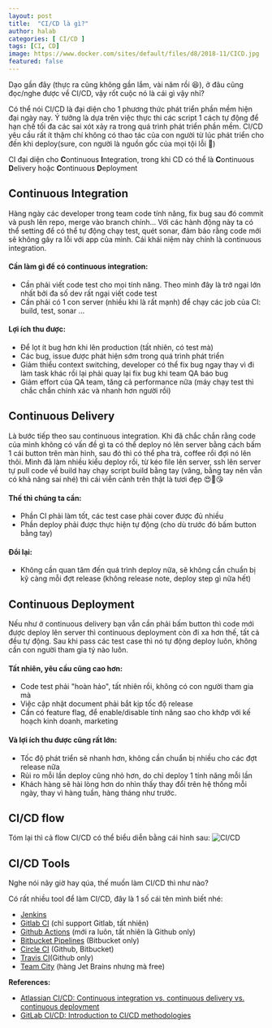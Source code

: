 ```yaml
---
layout: post
title:  "CI/CD là gì?"
author: halab
categories: [ CI/CD ]
tags: [CI, CD]
image: https://www.docker.com/sites/default/files/d8/2018-11/CICD.jpg
featured: false
---
```

Dạo gần đây (thực ra cũng không gần lắm, vài năm rồi 😆),
ở đâu cũng đọc/nghe được về CI/CD, vậy rốt cuộc nó là cái gì vậy nhỉ?

Có thể nói CI/CD là đại diện cho 1 phương thức phát triển phần mềm hiện đại ngày nay.
Ý tưởng là dựa trên việc thực thi các script 1 cách tự động
 để hạn chế tối đa các sai xót xảy ra trong quá trình phát triển phần mềm.
 CI/CD yêu cầu rất ít thậm chí không có thao tác của con người 
 từ lúc phát triển cho đến khi deploy(sure, con người là nguồn gốc của mọi tội lỗi 🤣)
 
CI đại diện cho **C**ontinuous **I**ntegration, 
trong khi CD có thể là **C**ontinuous **D**elivery hoặc **C**ontinuous **D**eployment

## Continuous Integration
Hàng ngày các developer trong team code tính năng, fix bug sau đó commit và push lên repo, merge vào branch chính...
Với các hành động này ta có thể setting để có thể tự động chạy test, quét sonar, 
đảm bảo rằng code mới sẽ không gây ra lỗi với app của mình. 
Cái khái niệm này chính là continuous integration.

#### Cần làm gì để có continuous integration:
- Cần phải viết code test cho mọi tính năng. Theo mình đây là trở ngại lớn nhất bởi đa số dev rất ngại viết code test
- Cần phải có 1 con server (nhiều khi là rất mạnh) để chạy các job của CI: build, test, sonar ...

#### Lợi ích thu được:
- Để lọt ít bug hơn khi lên production (tất nhiên, có test mà)
- Các bug, issue được phát hiện sớm trong quá trình phát triển
- Giảm thiểu context switching, developer có thể fix bug ngay thay vì đi làm task khác rồi lại phải quay lại fix bug khi team QA báo bug
- Giảm effort của QA team, tăng cả performance nữa (máy chạy test thì chắc chắn chính xác và nhanh hơn người rồi)



## Continuous Delivery
Là bước tiếp theo sau continuous integration.
Khi đã chắc chắn rằng code của mình không có vấn đề gì ta có thể deploy nó lên server 
bằng cách bấm 1 cái button trên màn hình, sau đó thì có thể pha trà, coffee rồi đợi nó lên thôi.
Mình đã làm nhiều kiểu deploy rồi, từ kéo file lên server, ssh lên server tự pull code về build hay chạy script build bằng tay (vâng, bằng tay nên vẫn có khả năng sai nhé)
thì cái viễn cảnh trên thật là tươi đẹp 😍🥰😘

#### Thế thì chúng ta cần:
- Phần CI phải làm tốt, các test case phải cover được đủ nhiều
- Phần deploy phải được thực hiện tự động (cho dù trước đó bấm button bằng tay)

#### Đổi lại:
- Không cần quan tâm đến quá trình deploy nữa, 
sẽ không cần chuẩn bị kỹ càng mỗi đợt release (không release note, deploy step gì nữa hết)



## Continuous Deployment
Nếu như ở continuous delivery bạn vẫn cần phải bấm button thì code mới được deploy lên server
thì continuous deployment còn đi xa hơn thế, tất cả đều tự động. 
Sau khi pass các test case thì nó tự động deploy luôn, không cần con người tham gia tý nào luôn.

#### Tất nhiên, yêu cầu cũng cao hơn:
- Code test phải "hoàn hảo", tất nhiên rồi, không có con người tham gia mà
- Việc cập nhật document phải bắt kịp tốc độ release
- Cần có feature flag, để enable/disable tính năng sao cho khớp với kế hoạch kinh doanh, marketing

#### Và lợi ích thu được cũng rất lớn:
- Tốc độ phát triển sẽ nhanh hơn, không cần chuẩn bị nhiều cho các đợt release nữa
- Rủi ro mỗi lần deploy cũng nhỏ hơn, do chỉ deploy 1 tính năng mỗi lần
- Khách hàng sẽ hài lòng hơn do nhìn thấy thay đổi trên hệ thống mỗi ngày, thay vì hàng tuần, hàng tháng như trước.

## CI/CD flow
Tóm lại thì cả flow CI/CD có thể biểu diễn bằng cái hình sau:
![CI/CD](https://wac-cdn.atlassian.com/dam/jcr:b2a6d1a7-1a60-4c77-aa30-f3eb675d6ad6/ci%20cd%20asset%20updates%20.007.png?cdnVersion=788)



## CI/CD Tools
Nghe nói nãy giờ hay qúa, thế muốn làm CI/CD thì như nào? 

Có rất nhiều tool để làm CI/CD, đây là 1 số cái tên mình biết nhé:
- [Jenkins](https://jenkins.io/)
- [Gitlab CI](https://docs.gitlab.com/ee/ci/README.html) (chỉ support Gitlab, tất nhiên)
- [Github Actions](https://github.com/features/actions) (mới ra luôn, tất nhiên là Github only)
- [Bitbucket Pipelines](https://bitbucket.org/product/features/pipelines) (Bitbucket only)
- [Circle CI](https://circleci.com/) (Github, Bitbucket)
- [Travis CI](https://travis-ci.com)(Github only)
- [Team City](https://www.jetbrains.com/teamcity/) (hàng Jet Brains nhưng mà free)

**References:**
- [Atlassian CI/CD: Continuous integration vs. continuous delivery vs. continuous deployment](https://www.atlassian.com/continuous-delivery/principles/continuous-integration-vs-delivery-vs-deployment)
- [GitLab CI/CD: Introduction to CI/CD methodologies](https://docs.gitlab.com/ee/ci/introduction/#introduction-to-cicd-methodologies)
